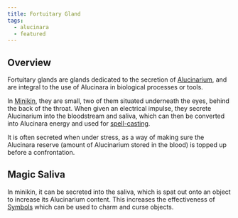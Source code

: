 ```yaml
---
title: Fortuitary Gland
tags:
  - alucinara
  - featured
---
```

## Overview
Fortuitary glands are glands dedicated to the secretion of [Alucinarium](cosmology/alucinara.md), and are integral to the use of Alucinara in biological processes or tools.

In [Minikin](species/fauna/minikin.md), they are small, two of them situated underneath the eyes, behind the back of the throat. When given an electrical impulse, they secrete Alucinarium into the bloodstream and saliva, which can then be converted into Alucinara energy and used for [spell-casting](phenomena/spell-casting.md).

It is often secreted when under stress, as a way of making sure the Alucinara reserve (amount of Alucinarium stored in the blood) is topped up before a confrontation.
## Magic Saliva
In minikin, it can be secreted into the saliva, which is spat out onto an object to increase its Alucinarium content. This increases the effectiveness of [Symbols](phenomena/symbols.md) which can be used to charm and curse objects.
